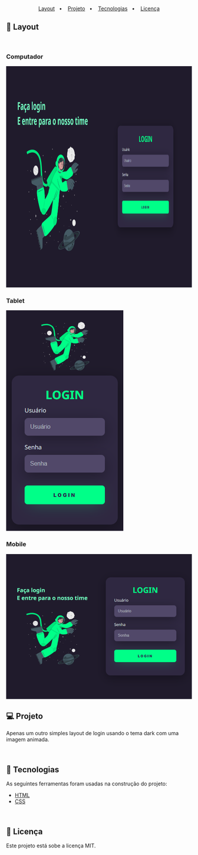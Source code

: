 <p align="center">
 <a href="#-layout">Layout</a>&nbsp;&nbsp;&nbsp;•&nbsp;&nbsp;&nbsp;
 <a href="#-projeto">Projeto</a>&nbsp;&nbsp;&nbsp;•&nbsp;&nbsp;&nbsp; 
 <a href="#-tecnologias">Tecnologias</a>&nbsp;&nbsp;&nbsp;•&nbsp;&nbsp;&nbsp;
 <a href="#-licença">Licença</a> 
</p>

## 🎨 Layout

<br>

### Computador
<div align="center">
  <img alt="Login-computador" title="#Login" src="images/computador.png" width="1000px" height="600">
</div>

### Tablet
<div>
  <img alt="Login-mobile" title="#Login" src="images/mobile.png">
</div>

### Mobile
<div>
  <img alt="Login-tablet" title="#Login" src="images/tablet.png">
</div>


## 💻 Projeto

<p>Apenas um outro simples layout de login usando o tema dark com uma imagem animada.</p>

<br>

## 🚀 Tecnologias

<p>As seguintes ferramentas foram usadas na construção do projeto: </p>

- [HTML](#HTML)
- [CSS](#CSS)

<br>

## 📝 Licença

Este projeto está sobe a licença MIT.
